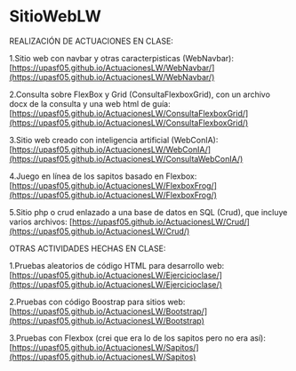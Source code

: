 # SitioWebLW

REALIZACIÓN DE ACTUACIONES EN CLASE:

1.Sitio web con navbar y otras caracterpisticas (WebNavbar):
[https://upasf05.github.io/ActuacionesLW/WebNavbar/](https://upasf05.github.io/ActuacionesLW/WebNavbar/)

2.Consulta sobre FlexBox y Grid (ConsultaFlexboxGrid), con un archivo docx de la consulta y una web html de guía:
[https://upasf05.github.io/ActuacionesLW/ConsultaFlexboxGrid/](https://upasf05.github.io/ActuacionesLW/ConsultaFlexboxGrid/)

3.Sitio web creado con inteligencia artificial (WebConIA):
[https://upasf05.github.io/ActuacionesLW/WebConIA/](https://upasf05.github.io/ActuacionesLW/ConsultaWebConIA/)

4.Juego en línea de los sapitos basado en Flexbox:
[https://upasf05.github.io/ActuacionesLW/FlexboxFrog/](https://upasf05.github.io/ActuacionesLW/FlexboxFrog/)

5.Sitio php o crud enlazado a una base de datos en SQL (Crud), que incluye varios archivos:
[https://upasf05.github.io/ActuacionesLW/Crud/](https://upasf05.github.io/ActuacionesLW/Crud/)

OTRAS ACTIVIDADES HECHAS EN CLASE:

1.Pruebas aleatorios de código HTML para desarrollo web:
[https://upasf05.github.io/ActuacionesLW/Ejercicioclase/](https://upasf05.github.io/ActuacionesLW/Ejercicioclase/)

2.Pruebas con código Boostrap para sitios web:
[https://upasf05.github.io/ActuacionesLW/Bootstrap/](https://upasf05.github.io/ActuacionesLW/Bootstrap)

3.Pruebas con Flexbox (crei que era lo de los sapitos pero no era así):
[https://upasf05.github.io/ActuacionesLW/Sapitos/](https://upasf05.github.io/ActuacionesLW/Sapitos)
